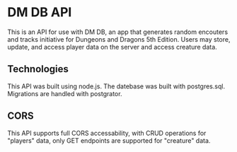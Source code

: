 # DM DB API

This is an API for use with DM DB, an app that generates random encouters and tracks initiative for Dungeons and Dragons 5th Edition. Users may store, update, and access player data on the server and access creature data. 

## Technologies

This API was built using node.js. The datebase was built with postgres.sql. Migrations are handled with postgrator. 

## CORS

This API supports full CORS accessability, with CRUD operations for "players" data, only GET endpoints are supported for "creature" data.
